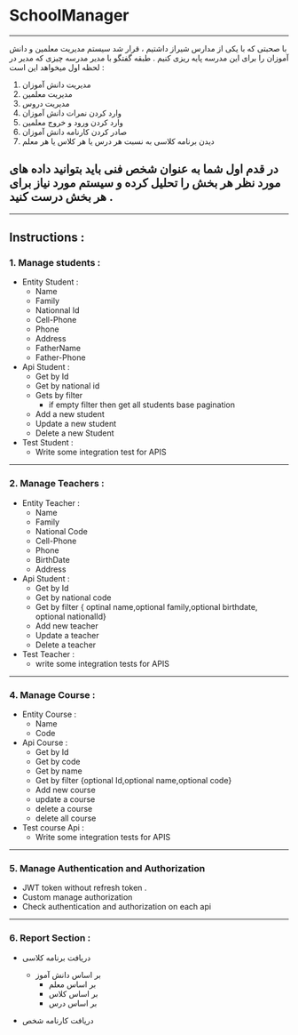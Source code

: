 # SchoolManager
------------------------------------
با صحبتی که با یکی از مدارس شیراز داشتیم ، قرار شد سیستم مدیریت معلمین و دانش آموزان را برای این مدرسه پایه ریزی کنیم . طبقه گفتگو با مدیر مدرسه چیزی که مدیر در لحظه اول میخواهد این است : 
1. مدیریت دانش آموزان
2. مدیریت معلمین
3. مدیریت دروس
4. وارد کردن نمرات دانش آموزان
5. وارد کردن ورود و خروج معلمین
7. صادر کردن کارنامه دانش آموزان
8. دیدن برنامه کلاسی به نسبت هر درس یا هر کلاس یا هر معلم

## در قدم اول شما به عنوان شخص فنی باید بتوانید داده های مورد نظر هر بخش را تحلیل کرده و سیستم مورد نیاز برای هر بخش درست کنید . 

----------------------------------------------------
## Instructions :  
### 1. Manage students : 
- Entity Student :
  - Name
  - Family
  - Nationnal Id
  - Cell-Phone
  - Phone
  - Address
  - FatherName
  - Father-Phone
- Api Student :
    - Get by Id
    - Get by national id
    - Gets by filter
        - if empty filter then get all students base pagination
    - Add a new student
    - Update a new student
    - Delete a new Student
- Test Student :
    - Write some integration test for APIS
---------------------------------------------------------------------------
### 2. Manage Teachers : 
- Entity Teacher :
    - Name
    - Family
    - National Code
    - Cell-Phone
    - Phone
    - BirthDate
    - Address
- Api Student :
    - Get by Id
    - Get by national code
    - Get by filter
        { optinal name,optional family,optional birthdate, optional nationalId}
    - Add new teacher
    - Update a teacher
    - Delete a teacher
- Test Teacher :
    - write some integration tests for APIS
----------------------------------------------------------------------------
### 4. Manage Course :
- Entity Course :
    - Name
    - Code
- Api Course :
    - Get by Id
    - Get by code
    - Get by name
    - Get by filter {optional Id,optional name,optional code}
    - Add new course
    - update a course
    - delete a course
    - delete all course
- Test course Api :
    - Write some integration tests for APIS
--------------------------------------------------------------------------------
### 5. Manage Authentication and Authorization
- JWT token without refresh token .
- Custom manage authorization
- Check authentication and authorization on each api
---------------------------------------------------------------------------------
### 6. Report Section : 
-  دریافت برنامه کلاسی
    - بر اساس دانش آموز
      - بر اساس معلم
      - بر اساس کلاس
      - بر اساس درس

- دریافت کارنامه شخص
  
